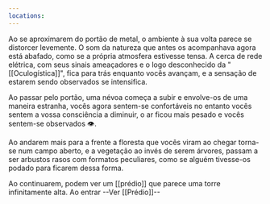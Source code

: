 ```yaml
---
locations:
---
```


[](geo:39.6419010299501,-8.694430961392134)


Ao se aproximarem do portão de metal, o ambiente à sua volta parece se distorcer levemente. O som da natureza que antes os acompanhava agora está abafado, como se a própria atmosfera estivesse tensa. A cerca de rede elétrica, com seus sinais ameaçadores e o logo desconhecido da "[[Oculogística]]", fica para trás enquanto vocês avançam, e a sensação de estarem sendo observados se intensifica.

Ao passar pelo portão, uma névoa começa a subir e envolve-os de uma maneira estranha, vocês agora sentem-se confortáveis no entanto vocês sentem a vossa consciência a diminuir, o ar ficou mais pesado e vocês sentem-se observados 👁️.

Ao andarem mais para a frente a floresta que vocês viram ao chegar torna-se num campo aberto, e a vegetação ao invés de serem árvores, passam a ser arbustos rasos com formatos peculiares, como se alguém tivesse-os podado para ficarem dessa forma.

Ao continuarem, podem ver um [[prédio]] que parece uma torre infinitamente alta.
Ao entrar --Ver [[Prédio]]--
